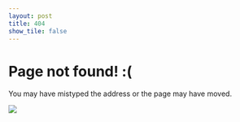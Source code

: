```yaml
---
layout: post
title: 404
show_tile: false
---
```


<div class="dialog">
    <div>
        <h1>Page not found! :(</h1>
        <p>You may have mistyped the address or the page may have moved.</p>
    </div>
    <img src="{% link assets/images/raven.gif %}"/>   
</div>
